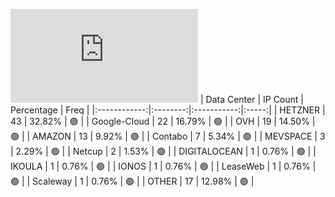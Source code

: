 ![Diagramm](https://github.com/obajay/StateSync-snapshots/blob/main/Projects/Bitcanna/1/README.md)
| Data Center | IP Count | Percentage | Freq |
|:------------:|:--------:|:-----------:|:-----:|
| HETZNER | 43 | 32.82% | 🟢 |
| Google-Cloud | 22 | 16.79% | 🟢 |
| OVH | 19 | 14.50% | 🟢 |
| AMAZON | 13 | 9.92% | 🟢 |
| Contabo | 7 | 5.34% | 🟢 |
| MEVSPACE | 3 | 2.29% | 🟢 |
| Netcup | 2 | 1.53% | 🟢 |
| DIGITALOCEAN | 1 | 0.76% | 🟢 |
| IKOULA | 1 | 0.76% | 🟢 |
| IONOS | 1 | 0.76% | 🟢 |
| LeaseWeb | 1 | 0.76% | 🟢 |
| Scaleway | 1 | 0.76% | 🟢 |
| OTHER | 17 | 12.98% | 🟢 |